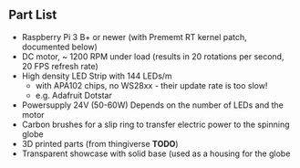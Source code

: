 
## Part List
- Raspberry Pi 3 B+ or newer (with Prememt RT kernel patch, documented below)
- DC motor, ~ 1200 RPM under load (results in 20 rotations per second, 20 FPS refresh rate)
- High density LED Strip with 144 LEDs/m
  - with APA102 chips, no WS28xx - their update rate is too slow!
  - e.g. Adafruit Dotstar
- Powersupply 24V (50-60W) Depends on the number of LEDs and the motor
- Carbon brushes for a slip ring to transfer electric power to the spinning globe
- 3D printed parts (from thingiverse **TODO**)
- Transparent showcase with solid base (used as a housing for the globe


